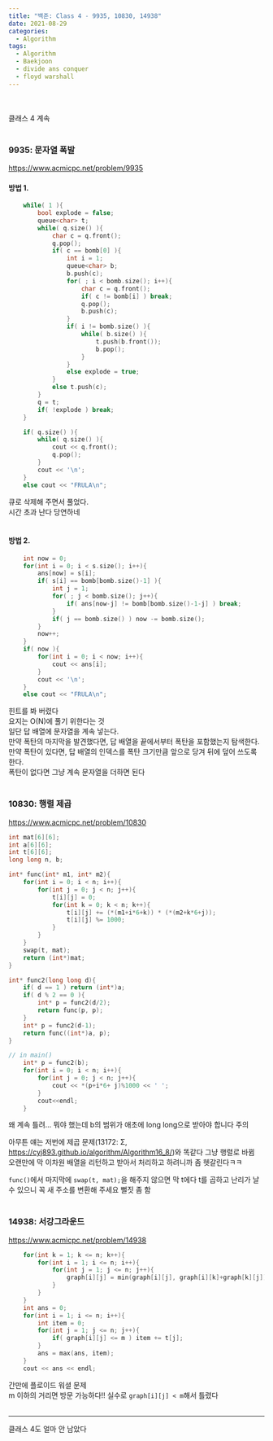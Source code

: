 ```yaml
---
title: "백준: Class 4 - 9935, 10830, 14938"
date: 2021-08-29
categories:
  - Algorithm
tags:
  - Algorithm
  - Baekjoon
  - divide ans conquer
  - floyd warshall
---
```


<br></br>
클래스 4 계속
<br></br>

### 9935: 문자열 폭발
https://www.acmicpc.net/problem/9935

#### 방법 1.
```cpp
    while( 1 ){
        bool explode = false;
        queue<char> t;
        while( q.size() ){
            char c = q.front();
            q.pop();
            if( c == bomb[0] ){
                int i = 1;
                queue<char> b;
                b.push(c);
                for( ; i < bomb.size(); i++){
                    char c = q.front();
                    if( c != bomb[i] ) break;
                    q.pop();
                    b.push(c);
                }
                if( i != bomb.size() ){
                    while( b.size() ){
                        t.push(b.front());
                        b.pop();
                    }
                }
                else explode = true;
            }
            else t.push(c);
        }
        q = t;
        if( !explode ) break;
    }

    if( q.size() ){
        while( q.size() ){
            cout << q.front();
            q.pop();
        }
        cout << '\n';
    }
    else cout << "FRULA\n";
```
큐로 삭제해 주면서 풀었다.  
시간 초과 난다 당연하네
<br></br>

#### 방법 2.
```cpp
    int now = 0;
    for(int i = 0; i < s.size(); i++){
        ans[now] = s[i];
        if( s[i] == bomb[bomb.size()-1] ){
            int j = 1;
            for( ; j < bomb.size(); j++){
                if( ans[now-j] != bomb[bomb.size()-1-j] ) break;
            }
            if( j == bomb.size() ) now -= bomb.size();
        }
        now++;
    }
    if( now ){
        for(int i = 0; i < now; i++){
            cout << ans[i];
        }
        cout << '\n';
    }
    else cout << "FRULA\n";
```
힌트를 봐 버렸다  
요지는 O(N)에 풀기 위한다는 것  
일단 답 배열에 문자열을 계속 넣는다.  
만약 폭탄의 마지막을 발견했다면, 답 배열을 끝에서부터 폭탄을 포함했는지 탐색한다.  
만약 폭탄이 있다면, 답 배열의 인덱스를 폭탄 크기만큼 앞으로 당겨 뒤에 덮어 쓰도록 한다.  
폭탄이 없다면 그냥 계속 문자열을 더하면 된다
<br></br>

### 10830: 행렬 제곱
https://www.acmicpc.net/problem/10830
```cpp
int mat[6][6];
int a[6][6];
int t[6][6];
long long n, b;

int* func(int* m1, int* m2){
    for(int i = 0; i < n; i++){
        for(int j = 0; j < n; j++){
            t[i][j] = 0;
            for(int k = 0; k < n; k++){
                t[i][j] += (*(m1+i*6+k)) * (*(m2+k*6+j));
                t[i][j] %= 1000;
            }
        }
    }
    swap(t, mat);
    return (int*)mat;
}

int* func2(long long d){
    if( d == 1 ) return (int*)a;
    if( d % 2 == 0 ){
        int* p = func2(d/2);
        return func(p, p);
    }
    int* p = func2(d-1);
    return func((int*)a, p);
}

// in main()
    int* p = func2(b);
    for(int i = 0; i < n; i++){
        for(int j = 0; j < n; j++){
            cout << *(p+i*6+ j)%1000 << ' ';
        }
        cout<<endl;
    }
```
왜 계속 틀려... 뭐야 했는데 b의 범위가 애초에 long long으로 받아야 합니다 주의

아무튼 얘는 저번에 제곱 문제(13172: Σ, https://cyj893.github.io/algorithm/Algorithm16_8/)와 똑같다 그냥 행렬로 바뀜  
오랜만에 막 이차원 배열을 리턴하고 받아서 처리하고 하려니까 좀 헷갈린다ㅋㅋ  

`func()`에서 마지막에 `swap(t, mat);`을 해주지 않으면 막 t에다 t를 곱하고 난리가 날 수 있으니 꼭 새 주소를 변환해 주세요 뻘짓 좀 함
<br></br>

### 14938: 서강그라운드
https://www.acmicpc.net/problem/14938
```cpp
    for(int k = 1; k <= n; k++){
        for(int i = 1; i <= n; i++){
            for(int j = 1; j <= n; j++){
                graph[i][j] = min(graph[i][j], graph[i][k]+graph[k][j]);
            }
        }
    }
    int ans = 0;
    for(int i = 1; i <= n; i++){
        int item = 0;
        for(int j = 1; j <= n; j++){
            if( graph[i][j] <= m ) item += t[j];
        }
        ans = max(ans, item);
    }
    cout << ans << endl;
```
간만에 플로이드 워셜 문제  
m 이하의 거리면 방문 가능하다!! 실수로 `graph[i][j] < m`해서 틀렸다
<br></br>

---
클래스 4도 얼마 안 남았다
<br></br>
